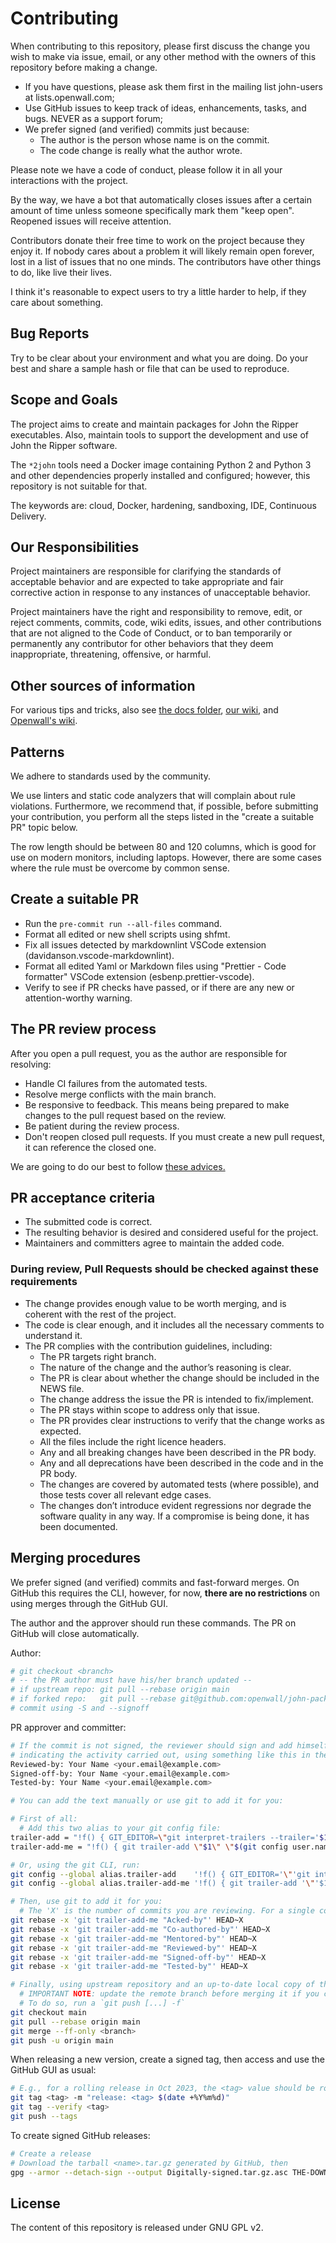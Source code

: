 # Contributing

When contributing to this repository, please first discuss the change you wish to make via issue, email,
or any other method with the owners of this repository before making a change.

- If you have questions, please ask them first in the mailing list john-users at lists.openwall.com;
- Use GitHub issues to keep track of ideas, enhancements, tasks, and bugs. NEVER as a support forum;
- We prefer signed (and verified) commits just because:
  - The author is the person whose name is on the commit.
  - The code change is really what the author wrote.

Please note we have a code of conduct, please follow it in all your interactions with the project.

By the way, we have a bot that automatically closes issues after a certain amount of time unless someone
specifically mark them "keep open". Reopened issues will receive attention.

Contributors donate their free time to work on the project because they enjoy it. If nobody cares about
a problem it will likely remain open forever, lost in a list of issues that no one minds. The
contributors have other things to do, like live their lives.

I think it's reasonable to expect users to try a little harder to help, if they care about something.

## Bug Reports

Try to be clear about your environment and what you are doing. Do your best and share a sample hash or
file that can be used to reproduce.

## Scope and Goals

The project aims to create and maintain packages for John the Ripper executables. Also, maintain tools to
support the development and use of John the Ripper software.

The `*2john` tools need a Docker image containing Python 2 and Python 3 and other dependencies
properly installed and configured; however, this repository is not suitable for that.

The keywords are: cloud, Docker, hardening, sandboxing, IDE, Continuous Delivery.

## Our Responsibilities

Project maintainers are responsible for clarifying the standards of acceptable
behavior and are expected to take appropriate and fair corrective action in
response to any instances of unacceptable behavior.

Project maintainers have the right and responsibility to remove, edit, or
reject comments, commits, code, wiki edits, issues, and other contributions
that are not aligned to the Code of Conduct, or to ban temporarily or
permanently any contributor for other behaviors that they deem inappropriate,
threatening, offensive, or harmful.

## Other sources of information

For various tips and tricks, also see [the docs folder](https://github.com/openwall/john-packages/tree/main/docs),
[our wiki](https://github.com/openwall/john-packages/wiki/), and [Openwall's wiki](https://openwall.info/wiki/john).

## Patterns

We adhere to standards used by the community.

We use linters and static code analyzers that will complain about rule violations. Furthermore, we recommend
that, if possible, before submitting your contribution, you perform all the steps listed in the "create a
suitable PR" topic below.

The row length should be between 80 and 120 columns, which is good for use on modern monitors, including
laptops. However, there are some cases where the rule must be overcome by common sense.

## Create a suitable PR

- Run the `pre-commit run --all-files` command.
- Format all edited or new shell scripts using shfmt.
- Fix all issues detected by markdownlint VSCode extension (davidanson.vscode-markdownlint).
- Format all edited Yaml or Markdown files using "Prettier - Code formatter" VSCode extension (esbenp.prettier-vscode).
- Verify to see if PR checks have passed, or if there are any new or attention-worthy warning.

## The PR review process

After you open a pull request, you as the author are responsible for resolving:

- Handle CI failures from the automated tests.
- Resolve merge conflicts with the main branch.
- Be responsive to feedback. This means being prepared to make changes to the pull request based on the review.
- Be patient during the review process.
- Don't reopen closed pull requests. If you must create a new pull request, it can reference the closed one.

We are going to do our best to follow [these advices.](https://phauer.com/2018/code-review-guidelines/#code-reviews-guidelines-for-the-reviewer)

## PR acceptance criteria

- The submitted code is correct.
- The resulting behavior is desired and considered useful for the project.
- Maintainers and committers agree to maintain the added code.

### During review, Pull Requests should be checked against these requirements

- The change provides enough value to be worth merging, and is coherent with the rest of the project.
- The code is clear enough, and it includes all the necessary comments to understand it.
- The PR complies with the contribution guidelines, including:
  - The PR targets right branch.
  - The nature of the change and the author’s reasoning is clear.
  - The PR is clear about whether the change should be included in the NEWS file.
  - The change address the issue the PR is intended to fix/implement.
  - The PR stays within scope to address only that issue.
  - The PR provides clear instructions to verify that the change works as expected.
  - All the files include the right licence headers.
  - Any and all breaking changes have been described in the PR body.
  - Any and all deprecations have been described in the code and in the PR body.
  - The changes are covered by automated tests (where possible), and those tests cover all relevant edge cases.
  - The changes don’t introduce evident regressions nor degrade the software quality in any way. If a
    compromise is being done, it has been documented.

## Merging procedures

We prefer signed (and verified) commits and fast-forward merges. On GitHub this requires the CLI, however,
for now, **there are no restrictions** on using merges through the GitHub GUI.

The author and the approver should run these commands. The PR on GitHub will close automatically.

Author:

```bash
# git checkout <branch>
# -- the PR author must have his/her branch updated --
# if upstream repo: git pull --rebase origin main
# if forked repo:   git pull --rebase git@github.com:openwall/john-packages.git
# commit using -S and --signoff
```

PR approver and committer:
```bash
# If the commit is not signed, the reviewer should sign and add himself (or herself)
# indicating the activity carried out, using something like this in the commit message:
Reviewed-by: Your Name <your.email@example.com>
Signed-off-by: Your Name <your.email@example.com>
Tested-by: Your Name <your.email@example.com>

# You can add the text manually or use git to add it for you:

# First of all:
  # Add this two alias to your git config file:
trailer-add = "!f() { GIT_EDITOR=\"git interpret-trailers --trailer='$1: $2' --in-place\" git commit --amend; }; f"
trailer-add-me = "!f() { git trailer-add \"$1\" \"$(git config user.name) <$(git config user.email)>\"; }; f"

# Or, using the git CLI, run:
git config --global alias.trailer-add    '!f() { GIT_EDITOR='\"'git interpret-trailers --trailer='\''$1: $2'\'' --in-place'\"' git commit --amend; }; f'
git config --global alias.trailer-add-me '!f() { git trailer-add '\"'$1'\"' '\"'$(git config user.name) <$(git config user.email)>'\"'; }; f'

# Then, use git to add it for you:
  # The 'X' is the number of commits you are reviewing. For a single commit, use `HEAD~1`.
git rebase -x 'git trailer-add-me "Acked-by"' HEAD~X
git rebase -x 'git trailer-add-me "Co-authored-by"' HEAD~X
git rebase -x 'git trailer-add-me "Mentored-by"' HEAD~X
git rebase -x 'git trailer-add-me "Reviewed-by"' HEAD~X
git rebase -x 'git trailer-add-me "Signed-off-by"' HEAD~X
git rebase -x 'git trailer-add-me "Tested-by"' HEAD~X

# Finally, using upstream repository and an up-to-date local copy of the PR branch.
  # IMPORTANT NOTE: update the remote branch before merging it if you changed anything locally.
  # To do so, run a `git push [...] -f`
git checkout main
git pull --rebase origin main
git merge --ff-only <branch>
git push -u origin main
```

When releasing a new version, create a signed tag, then access and use the GitHub GUI as usual:
```bash
# E.g., for a rolling release in Oct 2023, the <tag> value should be rolling-2310
git tag <tag> -m "release: <tag> $(date +%Y%m%d)"
git tag --verify <tag>
git push --tags
```

To create signed GitHub releases:

```bash
# Create a release
# Download the tarball <name>.tar.gz generated by GitHub, then
gpg --armor --detach-sign --output Digitally-signed.tar.gz.asc THE-DOWNLOADED-TARBALL-RELEASE-FILE.tar.gz
```

## License

The content of this repository is released under GNU GPL v2.
